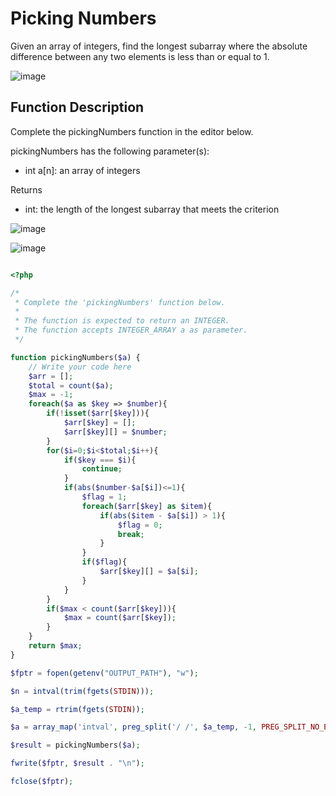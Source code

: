 # Picking Numbers

Given an array of integers, find the longest subarray where the absolute difference between any two elements is less than or equal to 1.

![image](https://user-images.githubusercontent.com/23621801/186769800-12d31071-685a-45cc-84e8-65b1ba6e387c.png)

## Function Description

Complete the pickingNumbers function in the editor below.

pickingNumbers has the following parameter(s):

* int a[n]: an array of integers

Returns

* int: the length of the longest subarray that meets the criterion

![image](https://user-images.githubusercontent.com/23621801/186770685-fa3bad14-d45a-4d9c-b27c-78d10e9dc197.png)

![image](https://user-images.githubusercontent.com/23621801/186770791-9a6f9d78-e734-4ca0-844e-7b552a6633a7.png)

```php

<?php

/*
 * Complete the 'pickingNumbers' function below.
 *
 * The function is expected to return an INTEGER.
 * The function accepts INTEGER_ARRAY a as parameter.
 */

function pickingNumbers($a) {
    // Write your code here
    $arr = [];
    $total = count($a);
    $max = -1;
    foreach($a as $key => $number){
        if(!isset($arr[$key])){
            $arr[$key] = [];
            $arr[$key][] = $number;
        }
        for($i=0;$i<$total;$i++){
            if($key === $i){
                continue;
            }
            if(abs($number-$a[$i])<=1){    
                $flag = 1;  
                foreach($arr[$key] as $item){
                    if(abs($item - $a[$i]) > 1){
                        $flag = 0;  
                        break;
                    }
                }          
                if($flag){
                    $arr[$key][] = $a[$i];    
                }
            }
        }        
        if($max < count($arr[$key])){
            $max = count($arr[$key]);
        }
    }
    return $max;
}

$fptr = fopen(getenv("OUTPUT_PATH"), "w");

$n = intval(trim(fgets(STDIN)));

$a_temp = rtrim(fgets(STDIN));

$a = array_map('intval', preg_split('/ /', $a_temp, -1, PREG_SPLIT_NO_EMPTY));

$result = pickingNumbers($a);

fwrite($fptr, $result . "\n");

fclose($fptr);

```
